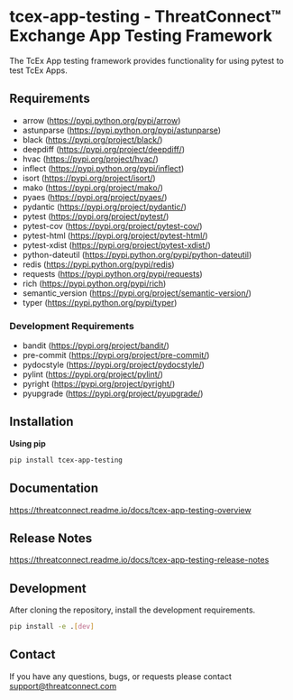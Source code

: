 # tcex-app-testing - ThreatConnect&trade; Exchange App Testing Framework

The TcEx App testing framework provides functionality for using pytest to test TcEx Apps.

## Requirements

 * arrow (https://pypi.python.org/pypi/arrow)
 * astunparse (https://pypi.python.org/pypi/astunparse)
 * black (https://pypi.org/project/black/)
 * deepdiff (https://pypi.org/project/deepdiff/)
 * hvac (https://pypi.org/project/hvac/)
 * inflect (https://pypi.python.org/pypi/inflect)
 * isort (https://pypi.org/project/isort/)
 * mako (https://pypi.org/project/mako/)
 * pyaes (https://pypi.org/project/pyaes/)
 * pydantic (https://pypi.org/project/pydantic/)
 * pytest (https://pypi.org/project/pytest/)
 * pytest-cov (https://pypi.org/project/pytest-cov/)
 * pytest-html (https://pypi.org/project/pytest-html/)
 * pytest-xdist (https://pypi.org/project/pytest-xdist/)
 * python-dateutil (https://pypi.python.org/pypi/python-dateutil)
 * redis (https://pypi.python.org/pypi/redis)
 * requests (https://pypi.python.org/pypi/requests)
 * rich (https://pypi.python.org/pypi/rich)
 * semantic_version (https://pypi.org/project/semantic-version/)
 * typer (https://pypi.python.org/pypi/typer)

### Development Requirements

 * bandit (https://pypi.org/project/bandit/)
 * pre-commit (https://pypi.org/project/pre-commit/)
 * pydocstyle (https://pypi.org/project/pydocstyle/)
 * pylint (https://pypi.org/project/pylint/)
 * pyright (https://pypi.org/project/pyright/)
 * pyupgrade (https://pypi.org/project/pyupgrade/)

## Installation

**Using pip**

```bash
pip install tcex-app-testing
```

## Documentation

https://threatconnect.readme.io/docs/tcex-app-testing-overview

## Release Notes

https://threatconnect.readme.io/docs/tcex-app-testing-release-notes

## Development

After cloning the repository, install the development requirements.

```bash
pip install -e .[dev]
```

## Contact

If you have any questions, bugs, or requests please contact support@threatconnect.com
